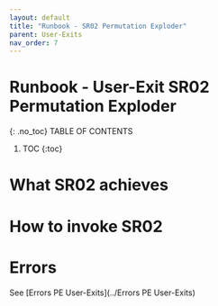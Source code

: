 ```yaml
---
layout: default
title: "Runbook - SR02 Permutation Exploder"
parent: User-Exits
nav_order: 7
---
```


# Runbook - User-Exit SR02 Permutation Exploder
{: .no_toc}
TABLE OF CONTENTS 
1. TOC
{:toc}  

# What SR02 achieves

# How to invoke SR02

# Errors
See [Errors PE User-Exits](../Errors PE User-Exits)


